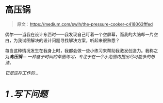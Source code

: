 # 高压锅

> 原文：<https://medium.com/swlh/the-pressure-cooker-c418063fffed>

偶尔——当我在设计东西时——我发现自己盯着一个空屏幕，而我的大脑却一片空白，为我试图解决的设计问题寻找解决方案。听起来很熟悉？

每当这种情况发生在我身上时，我都会做一些小练习来帮助我激发创造力。我称之为****高压锅—*** 一种基于时间的草图练习，专注于在一个小范围内提出尽可能多的想法。*

*它是这样工作的…*

# *1 .写下问题*